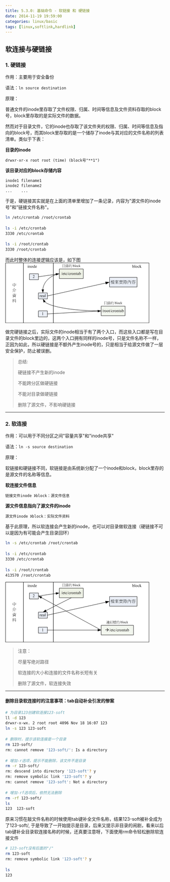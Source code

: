 ```yaml
---
title: 5.3.0: 基础命令 - 软链接 和 硬链接
date: 2014-11-19 19:59:00
categories: linux/basic
tags: [linux,softlink,hardlink]
---
```


## 软连接与硬链接

### 1. 硬链接
作用：主要用于安全备份

语法：`ln source destination`

原理：

普通文件的inode里存取了文件权限、归属、时间等信息及文件资料存取的block号，block里存取的是实际文件的数据。  

然而对于目录文件，它的inode也存取了该文件夹的权限、归属、时间等信息及指向的block号，而其block里存取的是一个储存了inode与其对应的文件名称的列表清单。类似于下表：  

**目录的inode**  

```
drwxr-xr-x root root (time) (block号"**1")
```

**该目录对应的block存储内容**

```
inode1 filename1
inode2 filename2
...    ...
```

于是，硬链接其实就是在上面的清单里增加了一条记录，内容为"源文件的inode号"和"链接文件名称"。  


``` bash
ln /etc/crontab /root/crontab

ls -i /etc/crontab
3330 /etc/crontab

ls -i /root/crontab
3330 /root/crontab
```

而此时整体的连接逻辑应该是，如下图  
![](/static/images/docs/linux/basic/5.3.0_hard_link1.gif)

做完硬链接之后，实际文件的inode相当于有了两个入口，而这些入口都是写在目录文件的block里边的，这两个入口拥有同样的inode号，只是文件名称不一样，正因为如此，所以硬链接是不额外产生inode号的，只是相当于给源文件做了一层安全保护，防止被误删。

> 总结:
>
> 硬链接不产生新的inode  
>
> 不能跨分区做硬链接  
>
> 不能对目录做硬链接  
>
> 删除了源文件，不影响硬链接  

----

### 2. 软连接
作用：可以用于不同分区之间"容量共享"和"inode共享"

语法：`ln -s source destination`

原理：

软链接和硬链接不同，软链接是由系统新分配了一个inode和block，block里存的是源文件的名称等信息。

**软连接文件信息**

```
链接文件inode 》block：源文件信息
```

**源文件信息指向了源文件的inode**

```
源文件inode 》block：实际文件资料
```

基于此原理，所以软连接会产生新的inode，也可以对目录做软连接（硬链接不可以是因为有可能会产生目录回环）  
  
``` bash
ln -s /etc/crontab /root/crontab

ls -i /etc/crontab
3330 /etc/crontab

ls -i /root/crontab
413570 /root/crontab
```
![](/static/images/docs/linux/basic/5.3.0_soft_link1.gif)

> 注意：
>
> 尽量写绝对路径  
>
> 软连接的大小和连接的文件名称长短有关  
>
> 删除了源文件，软连接失效  

----

#### 删除目录软连接时的注意事项：tab自动补全引发的惨案

``` bash
# 为目录123创建软连接123-soft
ll -d 123
drwxr-x-wx. 2 root root 4096 Nov 18 16:07 123
ln -s 123 123-soft

# 删除时，提示该软连接是一个目录
rm 123-soft/
rm: cannot remove '123-soft/': Is a directory

# 增加-r选项，提示不能删除，该文件不是目录
rm -r 123-soft/
rm: descend into directory '123-soft'? y           
rm: remove symbolic link '123-soft'? y
rm: cannot remove '123-soft': Not a directory

# 增加-rf选项后，依然无法删除
rm -rf 123-soft/
ls
123  123-soft
```

原来习惯在敲文件名称的时候使用tab键补全文件名称，结果123-soft被补全成为了123-soft/, 于是导致了一开始提示是目录，后来又提示非目录的闹剧，看来以后tab键补全目录软连接名称的时候，还真要注意呀，下面使用rm命令轻松删除软连接文件

``` bash
# 123-soft没有后面的"/"
rm 123-soft
rm: remove symbolic link '123-soft'? y

ls
123
```